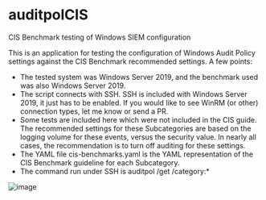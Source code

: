 # auditpolCIS
CIS Benchmark testing of Windows SIEM configuration

This is an application for testing the configuration of Windows Audit Policy settings against the CIS Benchmark recommended settings. A few points:

- The tested system was Windows Server 2019, and the benchmark used was also Windows Server 2019.
- The script connects with SSH. SSH is included with Windows Server 2019, it just has to be enabled. If you would like to see WinRM (or other) 
connection types, let me know or send a PR.
- Some tests are included here which were not included in the CIS guide. The recommended settings for these Subcategories are based on the logging volume
for these events, versus the security value. In nearly all cases, the recommendation is to turn off auditing for these settings. 
- The YAML file cis-benchmarks.yaml is the YAML representation of the CIS Benchmark guideline for each Subcategory.
- The command run under SSH is auditpol /get /category:*

![image](https://user-images.githubusercontent.com/1404877/232906246-0feec791-7395-4196-9437-ce243b5a9361.png)

